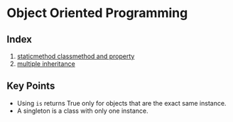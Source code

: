 # Object Oriented Programming

## Index

1. [staticmethod classmethod and property](class_static_property/README.md)
2. [multiple inheritance](method_resolution_order_multiple_inheritance/README.md)

## Key Points

- Using `is` returns True only for objects that are the exact same instance.
- A singleton is a class with only one instance.
